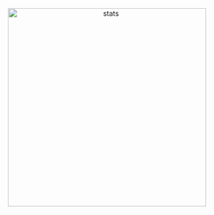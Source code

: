 <div align='center' width="6rem">
    <img  width="400px" src="https://github-readme-streak-stats.herokuapp.com?user=maddy020&theme=dark&border_radius=5" alt= "stats"/>
</div>
